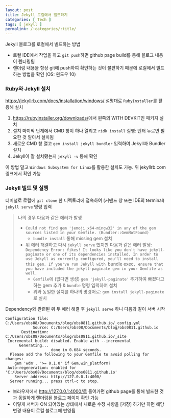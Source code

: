 ```yaml
---
layout: post
title: Jekyll 로컬에서 빌드하기
categories: [ Tech ]
tags: [ jekyll ]
permalink: /:categories/:title/
---
```


Jekyll 블로그를 로컬에서 빌드하는 방법

- 로컬 IDE에서 작업을 하고 `git push`하면 github page build를 통해 블로그 내용이 렌더링됨
- 렌더링 내용을 항상 git에 push하여 확인하는 것이 불편하기 때문에 로컬에서 빌드하는 방법을 확인 (OS: 윈도우 10)

### Ruby와 Jekyll 설치
<https://jekyllrb.com/docs/installation/windows/> 설명대로 `RubyInstaller`를 활용해 설치

1. <https://rubyinstaller.org/downloads/>에서 왼쪽의 WITH DEVKIT인 패키지 설치
2. 설치 마지막 단계에서 CMD 창이 하나 열리고 `ridk install` 실행: 엔터 누르면 필요한 것 알아서 설치됨
3. 새로운 CMD 창 열고 `gem install jekyll bundler` 입력하여 Jekyll과 Bundler 설치
4. Jekyll이 잘 설치됐는지 `jekyll -v` 통해 확인

이 방법 말고 `Windows Subsystem for Linux`를 활용한 설치도 가능. 위 jekyllrb.com 링크에서 확인 가능

### Jekyll 빌드 및 실행
터미널로 로컬에 `git clone` 한 디렉토리에 접속하여 (커맨드 창 또는 IDE의 terminal) `jekyll serve` 명령 입력
> 나의 경우 다음과 같은 에러가 발생
> - `Could not find gem 'jemoji x64-mingw32' in any of the gem sources listed in your Gemfile. (Bundler::GemNotFound)`  
>   - `bundle install` 통해 missing gem 설치
> - 위 에러 해결하고 다시 `jekyll serve` 했지만 다음과 같은 에러 발생:  
> `Dependency Error: Yikes! It looks like you don't have jekyll-paginate or one of its dependencies installed. In order to use Jekyll as currently configured, you'll need to install this gem. If you've run Jekyll with `bundle exec`, ensure that you have included the jekyll-paginate gem in your Gemfile as well.`
>   - `Gemfile`에 (없다면 생성) `gem 'jekyll-paginate'` 추가하여 빠졌다고 하는 gem 추가 & `bundle` 명령 입력하여 설치
>   - 위와 동일한 설치를 하나의 명령어로: `gem install jekyll-paginate`로 설치

Dependency와 관련된 위 두 에러 해결 후 `jekyll serve` 하니 다음과 같이 서버 시작
```
Configuration file: C:/Users/obs08/Documents/blog/obs0811.github.io/_config.yml
            Source: C:/Users/obs08/Documents/blog/obs0811.github.io
       Destination: C:/Users/obs08/Documents/blog/obs0811.github.io/_site
 Incremental build: disabled. Enable with --incremental
      Generating... 
                    done in 0.684 seconds.
  Please add the following to your Gemfile to avoid polling for changes:
    gem 'wdm', '>= 0.1.0' if Gem.win_platform?
 Auto-regeneration: enabled for 'C:/Users/obs08/Documents/blog/obs0811.github.io'
    Server address: http://127.0.0.1:4000/
  Server running... press ctrl-c to stop.
```

- 브라우저에서 http://127.0.0.1:4000/로 들어가면 github page를 통해 빌드한 것과 동일하게 렌더링된 블로그 페이지 확인 가능
- 이렇게 서버가 ON 되어있는 상태에서 새로운 수정 사항을 [저장] 하기만 하면 해당 변경 내용이 로컬 블로그에 반영됨
